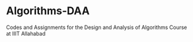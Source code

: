 # Algorithms-DAA
Codes and Assignments for the Design and Analysis of Algorithms Course at IIIT Allahabad
